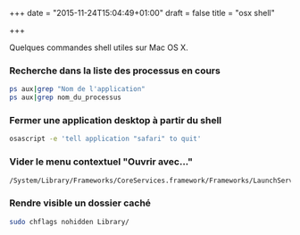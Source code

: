 +++
date = "2015-11-24T15:04:49+01:00"
draft = false
title = "osx shell"

+++

Quelques commandes shell utiles sur Mac OS X.

### Recherche dans la liste des processus en cours

```sh
ps aux|grep "Nom de l'application"
ps aux|grep nom_du_processus
```

### Fermer une application desktop à partir du shell

```sh
osascript -e 'tell application "safari" to quit'
```

### Vider le menu contextuel "Ouvrir avec..."

```sh
/System/Library/Frameworks/CoreServices.framework/Frameworks/LaunchServices.framework/Support/lsregister -kill -r -domain local -domain system -domain user
```

### Rendre visible un dossier caché

```sh
sudo chflags nohidden Library/
```